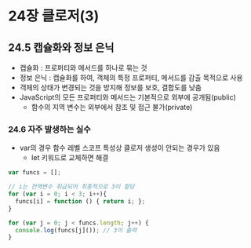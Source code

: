 # 24장 클로저(3)

## 24.5 캡슐화와 정보 은닉

* 캡슐화 : 프로퍼티와 메서드를 하나로 묶는 것
* 정보 은닉 : 캡슐화를 하여, 객체의 특정 프로퍼티, 메서드를 감출 목적으로 사용
* 객체의 상태가 변경되는 것을 방지해 정보를 보호, 결합도를 낮춤
* JavaScript의 모든 프로퍼티와 메서드는 기본적으로 외부에 공개됨(public)
  * 함수의 지역 변수는 외부에서 참조 및 접근 불가(private)



### 24.6 자주 발생하는 실수

* var의 경우 함수 레벨 스코프 특성상 클로저 생성이 안되는 경우가 있음
  * let 키워드로 교체하면 해결

```JavaScript
var funcs = [];

// i는 전역변수 취급되어 최종적으로 3이 할당
for (var i = 0; i < 3; i++){
  funcs[i] = function () { return i; };
}

for (var j = 0; j < funcs.length; j++) {
  console.log(funcs[j]()); // 3이 출력
}
```

